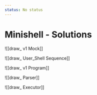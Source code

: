```yaml
---
status: No status
---
```


# Minishell - Solutions

![[draw_ v1 Mock]]

![[draw_ User_Shell Sequence]]

![[draw_ v1 Program]]

![[draw_ Parser]]

![[draw_ Executor]]
